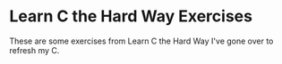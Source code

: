 # Learn C the Hard Way Exercises

These are some exercises from Learn C the Hard Way I've gone over to refresh my C.
